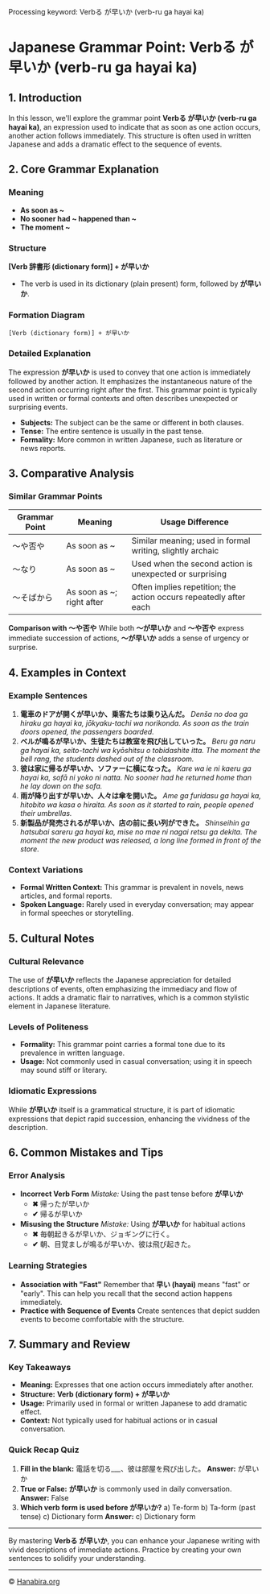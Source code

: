 Processing keyword: Verbる が早いか (verb-ru ga hayai ka)
# Japanese Grammar Point: Verbる が早いか (verb-ru ga hayai ka)

## 1. Introduction
In this lesson, we'll explore the grammar point **Verbる が早いか (verb-ru ga hayai ka)**, an expression used to indicate that as soon as one action occurs, another action follows immediately. This structure is often used in written Japanese and adds a dramatic effect to the sequence of events.
## 2. Core Grammar Explanation
### Meaning
- **As soon as ~**
- **No sooner had ~ happened than ~**
- **The moment ~**
### Structure
**[Verb 辞書形 (dictionary form)] + が早いか**
- The verb is used in its dictionary (plain present) form, followed by **が早いか**.
### Formation Diagram
```plaintext
[Verb (dictionary form)] + が早いか
```
### Detailed Explanation
The expression **が早いか** is used to convey that one action is immediately followed by another action. It emphasizes the instantaneous nature of the second action occurring right after the first. This grammar point is typically used in written or formal contexts and often describes unexpected or surprising events.
- **Subjects:** The subject can be the same or different in both clauses.
- **Tense:** The entire sentence is usually in the past tense.
- **Formality:** More common in written Japanese, such as literature or news reports.
## 3. Comparative Analysis
### Similar Grammar Points

| Grammar Point | Meaning                   | Usage Difference                                                  |
|---------------|---------------------------|-------------------------------------------------------------------|
| 〜や否や      | As soon as ~              | Similar meaning; used in formal writing, slightly archaic         |
| 〜なり        | As soon as ~              | Used when the second action is unexpected or surprising           |
| 〜そばから    | As soon as ~; right after | Often implies repetition; the action occurs repeatedly after each |

**Comparison with 〜や否や**
While both **〜が早いか** and **〜や否や** express immediate succession of actions, **〜が早いか** adds a sense of urgency or surprise.
## 4. Examples in Context
### Example Sentences
1. **電車のドアが開くが早いか、乗客たちは乗り込んだ。**
   *Denša no doa ga hiraku ga hayai ka, jōkyaku-tachi wa norikonda.*
   *As soon as the train doors opened, the passengers boarded.*
2. **ベルが鳴るが早いか、生徒たちは教室を飛び出していった。**
   *Beru ga naru ga hayai ka, seito-tachi wa kyōshitsu o tobidashite itta.*
   *The moment the bell rang, the students dashed out of the classroom.*
3. **彼は家に帰るが早いか、ソファーに横になった。**
   *Kare wa ie ni kaeru ga hayai ka, sofā ni yoko ni natta.*
   *No sooner had he returned home than he lay down on the sofa.*
4. **雨が降り出すが早いか、人々は傘を開いた。**
   *Ame ga furidasu ga hayai ka, hitobito wa kasa o hiraita.*
   *As soon as it started to rain, people opened their umbrellas.*
5. **新製品が発売されるが早いか、店の前に長い列ができた。**
   *Shinseihin ga hatsubai sareru ga hayai ka, mise no mae ni nagai retsu ga dekita.*
   *The moment the new product was released, a long line formed in front of the store.*
### Context Variations
- **Formal Written Context:** This grammar is prevalent in novels, news articles, and formal reports.
- **Spoken Language:** Rarely used in everyday conversation; may appear in formal speeches or storytelling.
## 5. Cultural Notes
### Cultural Relevance
The use of **が早いか** reflects the Japanese appreciation for detailed descriptions of events, often emphasizing the immediacy and flow of actions. It adds a dramatic flair to narratives, which is a common stylistic element in Japanese literature.
### Levels of Politeness
- **Formality:** This grammar point carries a formal tone due to its prevalence in written language.
- **Usage:** Not commonly used in casual conversation; using it in speech may sound stiff or literary.
### Idiomatic Expressions
While **が早いか** itself is a grammatical structure, it is part of idiomatic expressions that depict rapid succession, enhancing the vividness of the description.
## 6. Common Mistakes and Tips
### Error Analysis
- **Incorrect Verb Form**
  *Mistake:* Using the past tense before **が早いか**
  - **✖** 帰ったが早いか
  - **✔** 帰るが早いか
- **Misusing the Structure**
  *Mistake:* Using **が早いか** for habitual actions
  - **✖** 毎朝起きるが早いか、ジョギングに行く。
  - **✔** 朝、目覚ましが鳴るが早いか、彼は飛び起きた。
### Learning Strategies
- **Association with "Fast"**
  Remember that **早い (hayai)** means "fast" or "early". This can help you recall that the second action happens immediately.
- **Practice with Sequence of Events**
  Create sentences that depict sudden events to become comfortable with the structure.
## 7. Summary and Review
### Key Takeaways
- **Meaning:** Expresses that one action occurs immediately after another.
- **Structure:** **Verb (dictionary form) + が早いか**
- **Usage:** Primarily used in formal or written Japanese to add dramatic effect.
- **Context:** Not typically used for habitual actions or in casual conversation.
### Quick Recap Quiz
1. **Fill in the blank:**
   電話を切る___、彼は部屋を飛び出した。
   **Answer:** が早いか
2. **True or False:**
   **が早いか** is commonly used in daily conversation.
   **Answer:** False
3. **Which verb form is used before が早いか?**
   a) Te-form
   b) Ta-form (past tense)
   c) Dictionary form
   **Answer:** c) Dictionary form

---
By mastering **Verbる が早いか**, you can enhance your Japanese writing with vivid descriptions of immediate actions. Practice by creating your own sentences to solidify your understanding.


---

© [Hanabira.org](https://hanabira.org)

